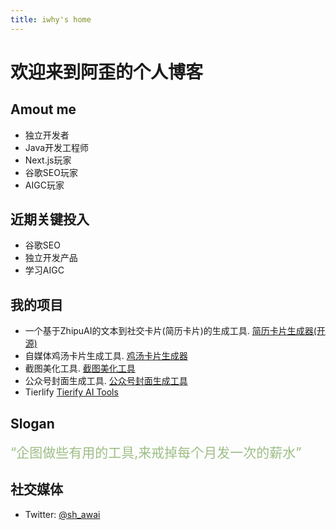 ```yaml
---
title: iwhy's home
---
```

# 欢迎来到阿歪的个人博客

## Amout me
- 独立开发者
- Java开发工程师
- Next.js玩家
- 谷歌SEO玩家
- AIGC玩家

## 近期关键投入
- 谷歌SEO
- 独立开发产品
- 学习AIGC

## 我的项目
- 一个基于ZhipuAI的文本到社交卡片(简历卡片)的生成工具. [简历卡片生成器(开源)](https://introcard.iwhy.dev)
- 自媒体鸡汤卡片生成工具. [鸡汤卡片生成器](https://retro.iwhy.dev/)
- 截图美化工具. [截图美化工具](https://pretty-snap.iwhy.dev/)
- 公众号封面生成工具. [公众号封面生成工具](https://cover.iwhy.dev/)
- Tierlify [Tierify AI Tools](https://tierlify.com)

## Slogan

<font color="#9DBD85" style="font-size: 1.5em;">“企图做些有用的工具,来戒掉每个月发一次的薪水”</font>


## 社交媒体
- Twitter: [@sh_awai](https://twitter.com/sh_awai)




